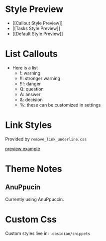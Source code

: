 # Style Preview

- [[Callout Style Preview]]
- [[Tasks Style Preview]]
- [[Default Style Preview]]

# List Callouts

- Here is a list
	- !: warning
	- !!: stronger warning
	- !!!: danger
	- Q: question
	- A: answer
	- &: decision
	- %: these can be customized in settings


# Link Styles

Provided by `remove_link_underline.css`

[preview example](vault%20plugins/plugins.md)

# Theme Notes

## AnuPpucin

Currently using AnuPpuccin.

# Custom Css

Custom styles live in: `.obsidian/snippets`
